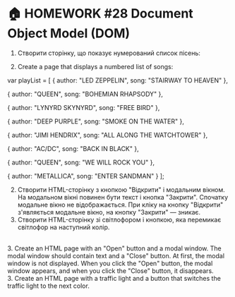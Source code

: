 # 🏠 HOMEWORK #28 Document Object Model (DOM)

1. Створити сторінку, що показує нумерований список пісень:

1. Create a page that displays a numbered list of songs:

var playList = [
{
 author: "LED ZEPPELIN",
 song: "STAIRWAY TO HEAVEN"
},

{
 author: "QUEEN",
 song: "BOHEMIAN RHAPSODY"
},

{
 author: "LYNYRD SKYNYRD",
 song: "FREE BIRD"
},

{
 author: "DEEP PURPLE",
 song: "SMOKE ON THE WATER"
},

{
 author: "JIMI HENDRIX",
 song: "ALL ALONG THE WATCHTOWER"
},

{
 author: "AC/DC",
 song: "BACK IN BLACK"
},

{
 author: "QUEEN",
 song: "WE WILL ROCK YOU"
},

{
 author: "METALLICA",
 song: "ENTER SANDMAN"
}
];

2. Створити HTML-сторінку з кнопкою "Відкрити" і модальним вікном. На модальном вікні повинен бути текст і кнопка "Закрити". Спочатку модальне вікно не відображається. При кліку на кнопку "Відкрити" з'являється модальне вікно, на кнопку "Закрити" — зникає.<br>
2. Створити HTML-сторінку зі світлофором і кнопкою, яка перемикає світлофор на наступний колір.
<br>
3. Create an HTML page with an "Open" button and a modal window. The modal window should contain text and a "Close" button. At first, the modal window is not displayed. When you click the "Open" button, the modal window appears, and when you click the "Close" button, it disappears.<br>
3. Create an HTML page with a traffic light and a button that switches the traffic light to the next color.
